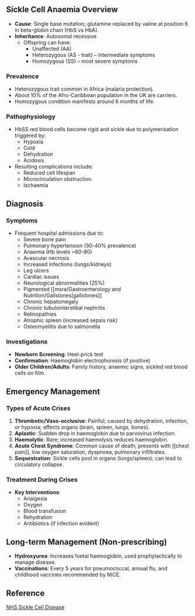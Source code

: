 ## Sickle Cell Anaemia Overview

- **Cause**: Single base mutation; glutamine replaced by valine at position 6 in beta-globin chain (HbS vs HbA).
- **Inheritance**: Autosomal recessive
  - Offspring can have:
    - Unaffected (AA)
    - Heterozygous (AS - trait) – intermediate symptoms
    - Homozygous (SS) – most severe symptoms

### Prevalence
- Heterozygous trait common in Africa (malaria protection).
- About 10% of the Afro-Caribbean population in the UK are carriers.
- Homozygous condition manifests around 6 months of life.

### Pathophysiology
- HbSS red blood cells become rigid and sickle due to polymerisation triggered by:
  - Hypoxia
  - Cold
  - Dehydration
  - Acidosis
- Resulting complications include:
  - Reduced cell lifespan
  - Microcirculation obstruction
  - Ischaemia

## Diagnosis

### Symptoms
- Frequent hospital admissions due to:
  - Severe bone pain
  - Pulmonary hypertension (30-40% prevalence)
  - Anaemia (Hb levels ~60-80)
  - Avascular necrosis
  - Increased infections (lungs/kidneys)
  - Leg ulcers
  - Cardiac issues
  - Neurological abnormalities (25%)
  - Pigmented [[msra/Gastroenterology and Nutrition/Gallstones|gallstones]]
  - Chronic hepatomegaly
  - Chronic tubulointerstitial nephritis
  - Retinopathies
  - Atrophic spleen (increased sepsis risk)
  - Osteomyelitis due to salmonella

### Investigations
- **Newborn Screening**: Heel-prick test
- **Confirmation**: Haemoglobin electrophoresis (if positive)
- **Older Children/Adults**: Family history, anaemic signs, sickled red blood cells on film.

## Emergency Management

### Types of Acute Crises
1. **Thrombotic/Vaso-occlusive**: Painful; caused by dehydration, infection, or hypoxia; affects organs (brain, spleen, lungs, bones).
2. **Aplastic**: Sudden drop in haemoglobin due to parvovirus infection.
3. **Haemolytic**: Rare; increased haemolysis reduces haemoglobin.
4. **Acute Chest Syndrome**: Common cause of death; presents with [[chest pain]], low oxygen saturation, dyspnoea, pulmonary infiltrates.
5. **Sequestration**: Sickle cells pool in organs (lungs/spleen); can lead to circulatory collapse.

### Treatment During Crises
- **Key Interventions**:
  - Analgesia
  - Oxygen
  - Blood transfusion
  - Rehydration
  - Antibiotics (if infection evident)

## Long-term Management (Non-prescribing)

- **Hydroxyurea**: Increases foetal haemoglobin, used prophylactically to manage disease.
- **Vaccinations**: Every 5 years for pneumococcal, annual flu, and childhood vaccines recommended by NICE.

## Reference
[NHS Sickle Cell Disease](https://www.nhs.uk/conditions/sickle-cell-disease/)